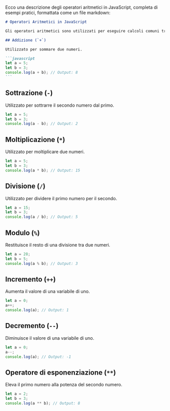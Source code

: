 <!-- @format -->

Ecco una descrizione degli operatori aritmetici in JavaScript, completa di esempi pratici, formattata come un file markdown:

````markdown
# Operatori Aritmetici in JavaScript

Gli operatori aritmetici sono utilizzati per eseguire calcoli comuni tra numeri. Ecco una lista degli operatori aritmetici più comuni in JavaScript, con esempi pratici per ciascuno.

## Addizione (`+`)

Utilizzato per sommare due numeri.

```javascript
let a = 5;
let b = 3;
console.log(a + b); // Output: 8
```
````

## Sottrazione (`-`)

Utilizzato per sottrarre il secondo numero dal primo.

```javascript
let a = 5;
let b = 3;
console.log(a - b); // Output: 2
```

## Moltiplicazione (`*`)

Utilizzato per moltiplicare due numeri.

```javascript
let a = 5;
let b = 3;
console.log(a * b); // Output: 15
```

## Divisione (`/`)

Utilizzato per dividere il primo numero per il secondo.

```javascript
let a = 15;
let b = 3;
console.log(a / b); // Output: 5
```

## Modulo (`%`)

Restituisce il resto di una divisione tra due numeri.

```javascript
let a = 28;
let b = 5;
console.log(a % b); // Output: 3
```

## Incremento (`++`)

Aumenta il valore di una variabile di uno.

```javascript
let a = 0;
a++;
console.log(a); // Output: 1
```

## Decremento (`--`)

Diminuisce il valore di una variabile di uno.

```javascript
let a = 0;
a--;
console.log(a); // Output: -1
```

## Operatore di esponenziazione (`**`)

Eleva il primo numero alla potenza del secondo numero.

```javascript
let a = 2;
let b = 3;
console.log(a ** b); // Output: 8
```
